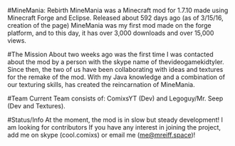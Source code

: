 #MineMania: Rebirth
MineMania was a Minecraft mod for 1.7.10 made using Minecraft Forge and Eclipse. Released about 592 days ago (as of 3/15/16, creation of the page) MineMania was my first mod made on the forge platform, and to this day, it has over 3,000 downloads and over 15,000 views.

#The Mission
About two weeks ago was the first time I was contacted about the mod by a person with the skype name of thevideogamekidtyler. Since then, the two of us have been collaborating with ideas and textures for the remake of the mod. With my Java knowledge and a combination of our texturing skills, has created the reincarnation of MineMania.

#Team
Current Team consists of:
ComixsYT (Dev) and Legoguy/Mr. Seep (Dev and Textures).

#Status/Info
At the moment, the mod is in slow but steady development! I am looking for contributors
If you have any interest in joining the project, add me on skype (cool.comixs) or email me (me@mreiff.space)!
